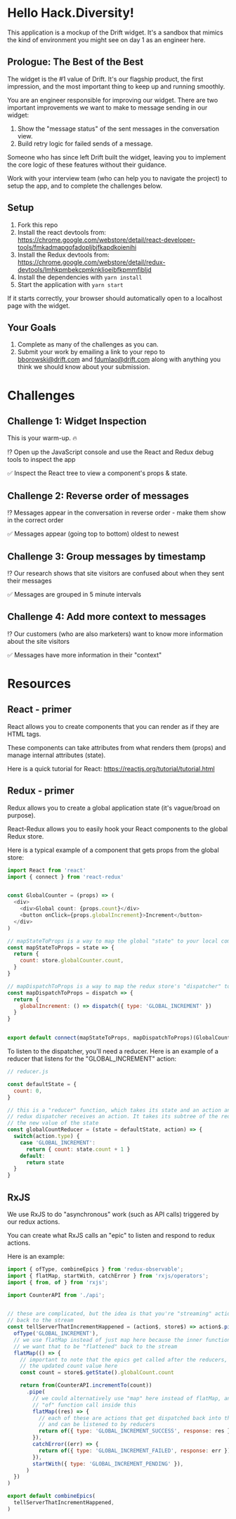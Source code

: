 # Hello Hack.Diversity!

This application is a mockup of the Drift widget. It's a sandbox that mimics the kind of environment you might see on day 1 as an engineer here.


## Prologue: The Best of the Best

The widget is the #1 value of Drift. It's our flagship product, the first impression, and the most important thing to keep up and running smoothly.

You are an engineer responsible for improving our widget. There are two important improvements we want to make to message sending in our widget:

1. Show the "message status" of the sent messages in the conversation view.
2. Build retry logic for failed sends of a message.

Someone who has since left Drift built the widget, leaving you to implement the core logic of these features without their guidance.

Work with your interview team (who can help you to navigate the project) to setup the app, and to complete the challenges below.

## Setup

1. Fork this repo
2. Install the react devtools from: https://chrome.google.com/webstore/detail/react-developer-tools/fmkadmapgofadopljbjfkapdkoienihi
3. Install the Redux devtools from: https://chrome.google.com/webstore/detail/redux-devtools/lmhkpmbekcpmknklioeibfkpmmfibljd
3. Install the dependencies with `yarn install`
4. Start the application with `yarn start`

If it starts correctly, your browser should automatically open to a localhost page with the widget.

## Your Goals

1. Complete as many of the challenges as you can. 
2. Submit your work by emailing a link to your repo to bborowski@drift.com and fdumlao@drift.com along with anything you think we should know about your submission.

# Challenges

## Challenge 1: Widget Inspection

This is your warm-up. 🔥

⁉️️ Open up the JavaScript console and use the React and Redux debug tools to inspect the app

✅ Inspect the React tree to view a component's props & state.

## Challenge 2: Reverse order of messages

⁉️️ Messages appear in the conversation in reverse order - make them show in the correct order

✅ Messages appear (going top to bottom) oldest to newest

## Challenge 3: Group messages by timestamp

⁉️️ Our research shows that site visitors are confused about when they sent their messages

✅ Messages are grouped in 5 minute intervals

## Challenge 4: Add more context to messages

⁉️️ Our customers (who are also marketers) want to know more information about the site visitors

✅ Messages have more information in their "context"


# Resources

## React - primer

React allows you to create components that you can render as if they are HTML tags.

These components can take attributes from what renders them (props) and manage internal attributes (state).

Here is a quick tutorial for React: https://reactjs.org/tutorial/tutorial.html


## Redux - primer

Redux allows you to create a global application state (it's vague/broad on purpose).

React-Redux allows you to easily hook your React components to the global Redux store.

Here is a typical example of a component that gets props from the global store:


```javascript
import React from 'react'
import { connect } from 'react-redux'


const GlobalCounter = (props) => (
  <div>
    <div>Global count: {props.count}</div>
    <button onClick={props.globalIncrement}>Increment</button>
  </div>
)

// mapStateToProps is a way to map the global "state" to your local component's "props"
const mapStateToProps = state => {
  return {
    count: store.globalCounter.count,
  }
}

// mapDispatchToProps is a way to map the redux store's "dispatcher" to your local component's "props"
const mapDispatchToProps = dispatch => {
  return {
    globalIncrement: () => dispatch({ type: 'GLOBAL_INCREMENT' })
  }
}


export default connect(mapStateToProps, mapDispatchToProps)(GlobalCounter)
```

To listen to the dispatcher, you'll need a reducer. Here is an example of a reducer that listens for the "GLOBAL_INCREMENT" action:

```javascript
// reducer.js

const defaultState = {
  count: 0,
}

// this is a "reducer" function, which takes its state and an action and is run every time the
// redux dispatcher receives an action. It takes its subtree of the redux state and must return
// the new value of the state
const globalCountReducer = (state = defaultState, action) => {
  switch(action.type) {
    case 'GLOBAL_INCREMENT':
      return { count: state.count + 1 }
    default:
      return state
  }
}
```

## RxJS

We use RxJS to do "asynchronous" work (such as API calls) triggered by our redux actions.

You can create what RxJS calls an "epic" to listen and respond to redux actions.

Here is an example:

```javascript
import { ofType, combineEpics } from 'redux-observable';
import { flatMap, startWith, catchError } from 'rxjs/operators';
import { from, of } from 'rxjs';

import CounterAPI from './api';


// these are complicated, but the idea is that you're "streaming" actions and you need to return actions
// back to the stream
const tellServerThatIncrementHappened = (action$, store$) => action$.pipe(
  ofType('GLOBAL_INCREMENT'),
  // we use flatMap instead of just map here because the inner function returns an Observable, and
  // we want that to be "flattened" back to the stream
  flatMap(() => {
    // important to note that the epics get called after the reducers, so we have
    // the updated count value here
    const count = store$.getState().globalCount.count

    return from(CounterAPI.incrementTo(count))
      .pipe(
        // we could alternatively use "map" here instead of flatMap, and remove the
        // "of" function call inside this
        flatMap((res) => {
          // each of these are actions that get dispatched back into the redux store
          // and can be listened to by reducers
          return of({ type: 'GLOBAL_INCREMENT_SUCCESS', response: res })
        }),
        catchError((err) => {
          return of({ type: 'GLOBAL_INCREMENT_FAILED', response: err })
        }),
        startWith({ type: 'GLOBAL_INCREMENT_PENDING' }),
      )
  })
)

export default combineEpics(
  tellServerThatIncrementHappened,
)
```
